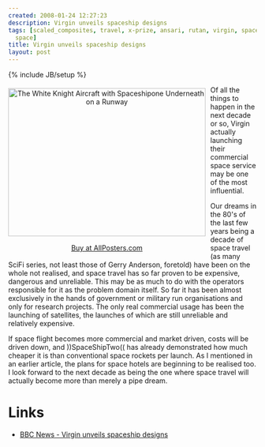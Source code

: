 ```yaml
---
created: 2008-01-24 12:27:23
description: Virgin unveils spaceship designs
tags: [scaled_composites, travel, x-prize, ansari, rutan, virgin, spaceshiptwo, spaceshipone,
  space]
title: Virgin unveils spaceship designs
layout: post
---
```

{% include JB/setup %}

<div style="float:left; margin-top: 5px; margin-right: 10px; text-align: center"><a href="http://affiliates.allposters.com/link/redirect.asp?item=3577637&amp;AID=1242509632&amp;PSTID=1&amp;LTID=2&amp;lang=1" target="_blank" title="The White Knight Aircraft with Spaceshipone Underneath on a Runway"><img src="http://imagecache2.allposters.com/images/NGSPOD/132982-FB.jpg" alt="The White Knight Aircraft with Spaceshipone Underneath on a Runway" border="0" height="300" width="400"></a>
 <p>
  <img src="http://tracking.allposters.com/allposters.gif?AID=1242509632&amp;PSTID=1&amp;LTID=2&amp;lang=1" border="0" height="1" width="1">
  <br/>
  <a href="http://affiliates.allposters.com/link/redirect.asp?item=3577637&amp;AID=1242509632&amp;PSTID=1&amp;LTID=2&amp;lang=1" target="_blank" title="The White Knight Aircraft with Spaceshipone Underneath on a Runway">Buy at AllPosters.com</a>
 </p>
 </div>Of all the things to happen in the next decade or so, Virgin actually launching their commercial space service may be one of the most influential.

Our dreams in the 80's of the last few years being a decade of space travel (as many SciFi series, not least those of Gerry Anderson, foretold) have been on the whole not realised, and space travel has so far proven to be expensive, dangerous and unreliable. This may be as much to do with the operators responsible for it as the problem domain itself. So far it has been almost exclusively in the hands of government or military run organisations and only for research projects. The only real commercial usage has been the launching of satellites, the launches of which are still unreliable and relatively expensive.

If space flight becomes more commercial and market driven, costs will be driven down, and ))SpaceShipTwo(( has already demonstrated how much cheaper it is than conventional space rockets per launch. As I mentioned in an earlier article, the plans for space hotels are beginning to be realised too. I look forward to the next decade as being the one where space travel will actually become more than merely a pipe dream.

# Links

* <a href="http://news.bbc.co.uk/1/hi/sci/tech/7205445.stm">BBC News - Virgin unveils spaceship designs</a>
